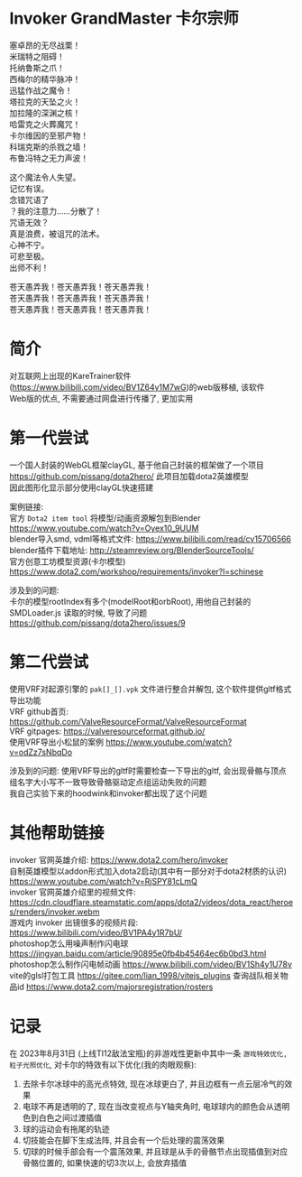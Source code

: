 # Invoker GrandMaster 卡尔宗师

塞卓昂的无尽战栗！  
米瑞特之阻碍！  
托纳鲁斯之爪！  
西梅尔的精华脉冲！  
迅猛作战之魔令！  
塔拉克的天坠之火！  
加拉隆的深渊之核！  
哈雷克之火葬魔咒！  
卡尔维因的至邪产物！  
科瑞克斯的杀戮之墙！  
布鲁冯特之无力声波！  

这个魔法令人失望。  
记忆有误。  
念错咒语了  
？我的注意力……分散了！  
咒语无效？  
真是浪费，被诅咒的法术。  
心神不宁。  
可悲至极。  
出师不利！  

苍天愚弄我！苍天愚弄我！苍天愚弄我！  
苍天愚弄我！苍天愚弄我！苍天愚弄我！  
苍天愚弄我！苍天愚弄我！苍天愚弄我！  

# 简介
对互联网上出现的KareTrainer软件(https://www.bilibili.com/video/BV1Z64y1M7wG)的web版移植, 该软件  
Web版的优点, 不需要通过网盘进行传播了, 更加实用

# 第一代尝试  
一个国人封装的WebGL框架clayGL, 基于他自己封装的框架做了一个项目 https://github.com/pissang/dota2hero/ 此项目加载dota2英雄模型  
因此图形化显示部分使用clayGL快速搭建  

案例链接:  
官方 `Dota2 item tool` 将模型/动画资源解包到Blender https://www.youtube.com/watch?v=Oyex10_9UUM  
blender导入smd, vdml等格式文件: https://www.bilibili.com/read/cv15706566  
blender插件下载地址: http://steamreview.org/BlenderSourceTools/  
官方创意工坊模型资源(卡尔模型) https://www.dota2.com/workshop/requirements/invoker?l=schinese  

涉及到的问题:  
卡尔的模型rootIndex有多个(modelRoot和orbRoot), 用他自己封装的 SMDLoader.js 读取的时候, 导致了问题 https://github.com/pissang/dota2hero/issues/9  

# 第二代尝试
使用VRF对起源引擎的 `pak[]_[].vpk` 文件进行整合并解包, 这个软件提供gltf格式导出功能  
VRF github首页: https://github.com/ValveResourceFormat/ValveResourceFormat  
VRF gitpages: https://valveresourceformat.github.io/  
使用VRF导出小松鼠的案例 https://www.youtube.com/watch?v=odZz7sNbqDo  

涉及到的问题: 
使用VRF导出的gltf时需要检查一下导出的gltf, 会出现骨骼与顶点组名字大小写不一致导致骨骼驱动定点组运动失败的问题  
我自己实验下来的hoodwink和invoker都出现了这个问题    

# 其他帮助链接
invoker 官网英雄介绍: https://www.dota2.com/hero/invoker  
自制英雄模型以addon形式加入dota2启动(其中有一部分对于dota2材质的认识) https://www.youtube.com/watch?v=RjSPY81cLmQ  
invoker 官网英雄介绍里的视频文件: https://cdn.cloudflare.steamstatic.com/apps/dota2/videos/dota_react/heroes/renders/invoker.webm  
游戏内 invoker 出镜很多的视频片段: https://www.bilibili.com/video/BV1PA4y1R7bU/  
photoshop怎么用噪声制作闪电球 https://jingyan.baidu.com/article/90895e0fb4b45464ec6b0bd3.html
photoshop怎么制作闪电帧动画 https://www.bilibili.com/video/BV1Sh4y1U78v
vite的glsl打包工具 https://gitee.com/lian_1998/vitejs_plugins
查询战队相关物品id https://www.dota2.com/majorsregistration/rosters

# 记录
在 2023年8月31日 (上线TI12敌法宝瓶)的非游戏性更新中其中一条 `游戏特效优化, 粒子光照优化`, 对卡尔的特效有以下优化(我的肉眼观察):
1. 去除卡尔冰球中的高光点特效, 现在冰球更白了, 并且边框有一点云层冷气的效果
2. 电球不再是透明的了, 现在当改变视点与Y轴夹角时, 电球球内的颜色会从透明色到白色之间过渡插值
3. 球的运动会有拖尾的轨迹
4. 切技能会在脚下生成法阵, 并且会有一个后处理的震荡效果
5. 切球的时候手部会有一个震荡效果, 并且球是从手的骨骼节点出现插值到对应骨骼位置的, 如果快速的切3次以上, 会放弃插值